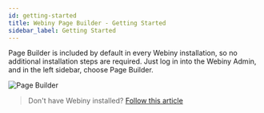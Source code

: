 ```yaml
---
id: getting-started
title: Webiny Page Builder - Getting Started
sidebar_label: Getting Started
---
```


Page Builder is included by default in every Webiny installation,
so no additional installation steps are required. Just log in into
the Webiny Admin, and in the left sidebar, choose Page Builder.

![Page Builder](/img/webiny-apps/page-builder/getting-started/open-via-sidebar.png)

> Don't have Webiny installed? [Follow this article](get-started/quick-start.md)
